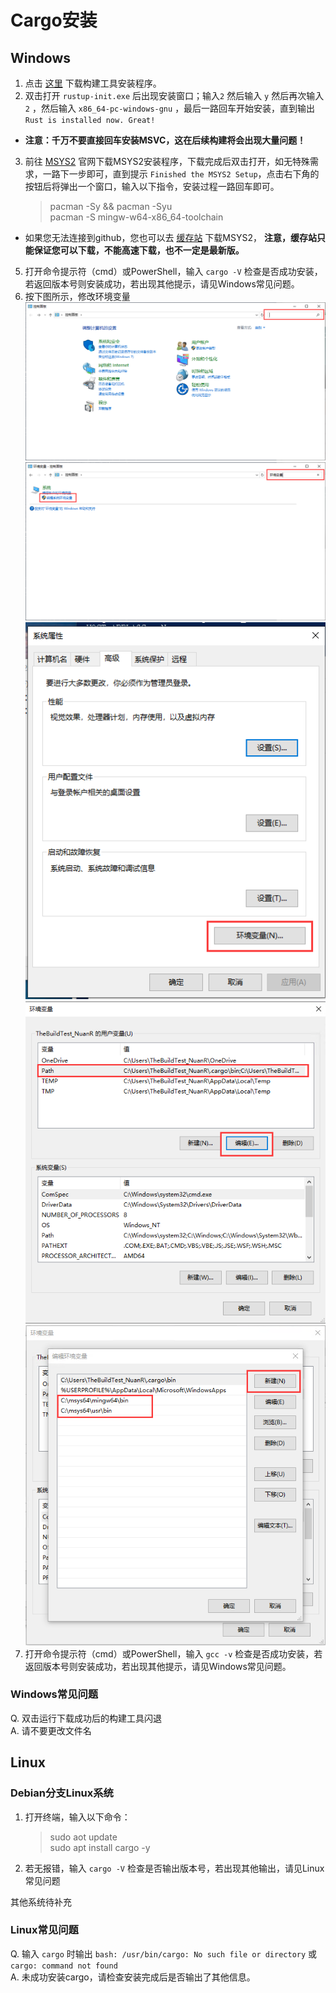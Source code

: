 # Cargo安装

## Windows
1. 点击 [这里](https://win.rustup.rs/) 下载构建工具安装程序。
2. 双击打开 `rustup-init.exe` 后出现安装窗口；输入`2` 然后输入 `y` 然后再次输入 `2` ，然后输入 `x86_64-pc-windows-gnu` ，最后一路回车开始安装，直到输出 `Rust is installed now. Great!`
- __注意：千万不要直接回车安装MSVC，这在后续构建将会出现大量问题！__
3. 前往 [MSYS2](https://www.msys2.org/) 官网下载MSYS2安装程序，下载完成后双击打开，如无特殊需求，一路下一步即可，直到提示 `Finished the MSYS2 Setup`，点击右下角的按钮后将弹出一个窗口，输入以下指令，安装过程一路回车即可。
    >pacman -Sy && pacman -Syu<br>
    >pacman -S mingw-w64-x86_64-toolchain<br>
- 如果您无法连接到github，您也可以去 [缓存站](https://www.nuanr-mxi.com/msys.exe) 下载MSYS2， __注意，缓存站只能保证您可以下载，不能高速下载，也不一定是最新版。__
5. 打开命令提示符（cmd）或PowerShell，输入 `cargo -V` 检查是否成功安装，若返回版本号则安装成功，若出现其他提示，请见Windows常见问题。
6. 按下图所示，修改环境变量
![sys_path_I](./sys_path_I.png) ![sys_path_II](./sys_path_II.png) ![sys_path_III](./sys_path_III.png) ![sys_path_IV](./sys_path_IV.png) ![sys_path_V](./sys_path_V.png)
7. 打开命令提示符（cmd）或PowerShell，输入 `gcc -v` 检查是否成功安装，若返回版本号则安装成功，若出现其他提示，请见Windows常见问题。

### Windows常见问题
Q. 双击运行下载成功后的构建工具闪退<br>
A. 请不要更改文件名

## Linux

### Debian分支Linux系统
1. 打开终端，输入以下命令：
    >sudo aot update<br>
    >sudo apt install cargo -y
2. 若无报错，输入 `cargo -V` 检查是否输出版本号，若出现其他输出，请见Linux常见问题

其他系统待补充

### Linux常见问题
Q. 输入 `cargo` 时输出 `bash: /usr/bin/cargo: No such file or directory` 或 `cargo: command not found`<br>
A. 未成功安装cargo，请检查安装完成后是否输出了其他信息。
